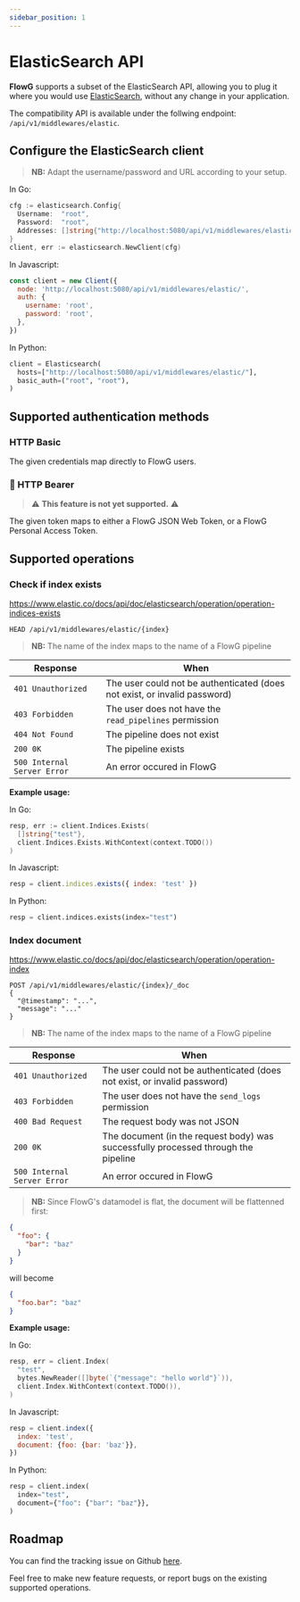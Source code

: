 ```yaml
---
sidebar_position: 1
---
```


# ElasticSearch API

**FlowG** supports a subset of the ElasticSearch API, allowing you to plug it
where you would use [ElasticSearch](https://www.elastic.co/elasticsearch),
without any change in your application.

The compatibility API is available under the follwing endpoint:
`/api/v1/middlewares/elastic`.

## Configure the ElasticSearch client

> **NB:** Adapt the username/password and URL according to your setup.

In Go:

```go
cfg := elasticsearch.Config{
  Username:  "root",
  Password:  "root",
  Addresses: []string{"http://localhost:5080/api/v1/middlewares/elastic/"},
}
client, err := elasticsearch.NewClient(cfg)
```

In Javascript:

```javascript
const client = new Client({
  node: 'http://localhost:5080/api/v1/middlewares/elastic/',
  auth: {
    username: 'root',
    password: 'root',
  },
})
```

In Python:

```python
client = Elasticsearch(
  hosts=["http://localhost:5080/api/v1/middlewares/elastic/"],
  basic_auth=("root", "root"),
)
```

## Supported authentication methods

### HTTP Basic

The given credentials map directly to FlowG users.

### :construction: HTTP Bearer

> :warning: **This feature is not yet supported.** :warning:

The given token maps to either a FlowG JSON Web Token, or a FlowG Personal
Access Token.

## Supported operations

### Check if index exists

https://www.elastic.co/docs/api/doc/elasticsearch/operation/operation-indices-exists

```
HEAD /api/v1/middlewares/elastic/{index}
```

> **NB:** The name of the index maps to the name of a FlowG pipeline

| Response | When |
| --- | --- |
| `401 Unauthorized` | The user could not be authenticated (does not exist, or invalid password) |
| `403 Forbidden` | The user does not have the `read_pipelines` permission |
| `404 Not Found` | The pipeline does not exist |
| `200 0K` | The pipeline exists |
| `500 Internal Server Error` | An error occured in FlowG |

**Example usage:**

In Go:

```go
resp, err := client.Indices.Exists(
  []string{"test"},
  client.Indices.Exists.WithContext(context.TODO())
)
```

In Javascript:

```javascript
resp = client.indices.exists({ index: 'test' })
```

In Python:

```python
resp = client.indices.exists(index="test")
```

### Index document

https://www.elastic.co/docs/api/doc/elasticsearch/operation/operation-index

```
POST /api/v1/middlewares/elastic/{index}/_doc
{
  "@timestamp": "...",
  "message": "..."
}
```

> **NB:** The name of the index maps to the name of a FlowG pipeline

| Response | When |
| --- | --- |
| `401 Unauthorized` | The user could not be authenticated (does not exist, or invalid password) |
| `403 Forbidden` | The user does not have the `send_logs` permission |
| `400 Bad Request` | The request body was not JSON |
| `200 0K` | The document (in the request body) was successfully processed through the pipeline |
| `500 Internal Server Error` | An error occured in FlowG |

> **NB:** Since FlowG's datamodel is flat, the document will be flattenned first:

```json
{
  "foo": {
    "bar": "baz"
  }
}
```

will become

```json
{
  "foo.bar": "baz"
}
```

**Example usage:**

In Go:

```go
resp, err = client.Index(
  "test",
  bytes.NewReader([]byte(`{"message": "hello world"}`)),
  client.Index.WithContext(context.TODO()),
)
```

In Javascript:

```javascript
resp = client.index({
  index: 'test',
  document: {foo: {bar: 'baz'}},
})
```

In Python:

```python
resp = client.index(
  index="test",
  document={"foo": {"bar": "baz"}},
)
```

## Roadmap

You can find the tracking issue on Github
[here](https://github.com/link-society/flowg/issues/853).

Feel free to make new feature requests, or report bugs on the existing supported
operations.
